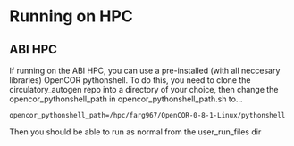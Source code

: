 # Running on HPC

## ABI HPC

If running on the ABI HPC, you can use a pre-installed (with all neccesary libraries) OpenCOR pythonshell. To do this, you need to clone the circulatory\_autogen repo into a directory of your choice, then change the opencor\_pythonshell\_path in opencor\_pythonshell\_path.sh to...

`opencor_pythonshell_path=/hpc/farg967/OpenCOR-0-8-1-Linux/pythonshell`

Then you should be able to run as normal from the user\_run\_files dir


